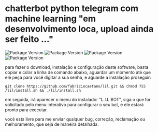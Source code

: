 # chatterbot python telegram  com machine learning "em desenvolvimento loca, upload ainda ser feito ..."
![Package Version](https://img.shields.io/badge/dependencias-chatterbot%20-green.svg) ![Package Version](https://img.shields.io/badge/-pip3-green.svg) ![Package Version](https://img.shields.io/badge/-pithon3-green.svg) ![Package Version](https://img.shields.io/badge/-python_telegram_bot-green.svg)

para fazer o download, instalação e configuração deste software, basta copiar e colar a linha de comando abaixo, aguardar um momento até que ele peça para você digitar a sua senha, e aguarde a instalação proseguir:
```
git clone https://github.com/fabriciocaetano/lil.git && chmod 755 /lil/install.sh && ./lil/install.sh 
````
em seguida, irá aparecer o menu do instalador "L.I.L BOT", siga o que for solicitado pelo menu interativo para configurar o seu bot, e ele estará pronto para executar.

você esta livre para me enviar qualquer bug, correção, reclamação ou melhoramento, que seja de maneira detalhada.
